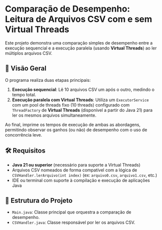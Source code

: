 # Comparação de Desempenho: Leitura de Arquivos CSV com e sem Virtual Threads

Este projeto demonstra uma comparação simples de desempenho entre a execução sequencial e a execução paralela (usando **Virtual Threads**) ao ler múltiplos arquivos CSV.

## 📌 Visão Geral

O programa realiza duas etapas principais:

1. **Execução sequencial**: Lê 10 arquivos CSV um após o outro, medindo o tempo total.
2. **Execução paralela com Virtual Threads**: Utiliza um `ExecutorService` com um pool de threads fixo (10 threads) configurado com `ThreadFactory` de **Virtual Threads** (disponível a partir do Java 21) para ler os mesmos arquivos simultaneamente.

Ao final, imprime os tempos de execução de ambas as abordagens, permitindo observar os ganhos (ou não) de desempenho com o uso de concorrência leve.

## 🛠 Requisitos

- **Java 21 ou superior** (necessário para suporte a Virtual Threads)
- Arquivos CSV nomeados de forma compatível com a lógica de `CSVHandler.lerArquivo(int index)` (ex: `arquivo0.csv`, `arquivo1.csv`, etc.)
- IDE ou terminal com suporte à compilação e execução de aplicações Java

## 📂 Estrutura do Projeto

- `Main.java`: Classe principal que orquestra a comparação de desempenho.
- `CSVHandler.java`: Classe responsável por ler os arquivos CSV.
